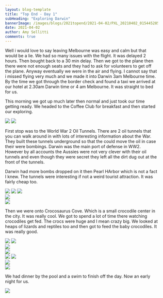 ```yaml
---
layout: blog-template
title: "Top End - Day 1"
subHeading: "Exploring Darwin"
bannerImage: /images/blogs/2021topend/2021-04-02/PXL_20210402_015445205.jpg_compressed.JPEG
date: 2021-04-02
author: Amy Sellitti
comments: true
---
```


Well i would love to say leaving Melbourne was easy and calm but that would be a lie. We had so many issues with the flight. It was delayed 2 hours. Then bought back to a 30 min delay. Then we got to the plane then there were not enough seats and they had to ask for volunteers to get off the plane. Anyway eventually we were in the air and flying. I cannot say that i missed flying very much and we made it into Darwin 3am Melbourne time.
By the time we got through the border check and found a taxi we arrived at our hotel at 2.30am Darwin time or 4 am Melbourne. It was straight to bed for us. 

This morning we got up much later then normal and just took our time getting ready. We headed to the Coffee Club for breakfast and then started our exploring.

<div class="grid-2c">
  <img src="/images/blogs/2021topend/2021-04-02/20210402133232_IMG_6770.jpg_compressed.JPEG"/>
  <img src="/images/blogs/2021topend/2021-04-02/20210402133321_IMG_6776.jpg_compressed.JPEG"/>
</div>

First stop was to the World War 2 Oil Tunnels. There are 2 oil tunnels that you can walk around in with lots of interesting information about the War. They built these tunnels underground so that the could move the oil in case their were bombings. Darwin was the main port of defense in WW2. However by all accounts the Aussies were not very clever with their oil tunnels and even though they were secret they left all the dirt dug out at the front of the tunnels. 

Darwin had more bombs dropped on it then Pearl HArbor which is not a fact I knew. The tunnels were interesting if not a weird tourist attraction. It was fairly cheap too.

<div class="grid-1l-2w">
  <img src="/images/blogs/2021topend/2021-04-02/PXL_20210402_030229168.jpg_compressed.JPEG"/>
  <img src="/images/blogs/2021topend/2021-04-02/PXL_20210402_030629790.jpg_compressed.JPEG"/>
  <img src="/images/blogs/2021topend/2021-04-02/PXL_20210402_030748052.MP.jpg_compressed.JPEG"/>
</div>
<div class="center-image"><img src="/images/blogs/2021topend/2021-04-02/PXL_20210402_030449489.MP.jpg_compressed.JPEG" /></div>
<div class="center-image"><img src="/images/blogs/2021topend/2021-04-02/PXL_20210402_030841030.jpg_compressed.JPEG" /></div>

Then we were onto Crocosaurus Cove. Which is a small crocodile center in the city. It was really cool. We got to spend a lot of time there watching crocodiles get fed. The crocs were huge and I mean crazy big. We looked at heaps of lizards and reptiles too and then got to feed the baby crocodiles. It was really good.

<div class="grid-2c">
  <img src="/images/blogs/2021topend/2021-04-02/PXL_20210402_040845369.jpg_compressed.JPEG"/>
  <img src="/images/blogs/2021topend/2021-04-02/PXL_20210402_042856894.jpg_compressed.JPEG"/>
</div>
<div class="center-image"><img src="/images/blogs/2021topend/2021-04-02/PXL_20210402_040745676.PANO.jpg_compressed.JPEG" /></div>
<div class="center-image"><img src="/images/blogs/2021topend/2021-04-02/20210402150037_IMG_6785.jpg_compressed.JPEG" /></div>
<div class="grid-2c">
  <img src="/images/blogs/2021topend/2021-04-02/PXL_20210402_044923017.jpg_compressed.JPEG"/>
  <img src="/images/blogs/2021topend/2021-04-02/PXL_20210402_045026909.jpg_compressed.JPEG"/>
</div>
<div class="center-image"><img src="/images/blogs/2021topend/2021-04-02/PXL_20210402_045655501.MP.jpg_compressed.JPEG" /></div>
<div class="center-image"><img src="/images/blogs/2021topend/2021-04-02/20210402153836_IMG_6797.jpg_compressed.JPEG" /></div>

We had dinner by the pool and a swim to finish off the day. Now an early night for us.

<div class="center-image"><img src="/images/blogs/2021topend/2021-04-02/PXL_20210402_085213942.jpg_compressed.JPEG" /></div>
